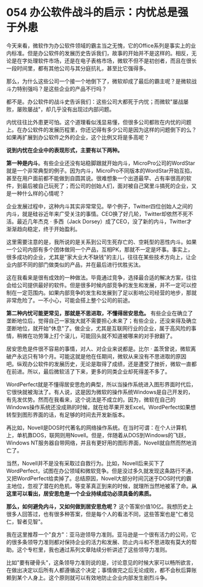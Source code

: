 # 054 办公软件战斗的启示：内忧总是强于外患

今天来看，微软作为办公软件领域的霸主当之无愧，它的Office系列是事实上的业内标准。但是办公软件的发展历史告诉我们，故事的开始并不是这样的。相反，无论是在字处理软件市场，还是在电子表格市场，微软不但不是初创者，而且在很长一段时间里，都有其他公司与其分庭抗礼，甚至比它强得多。

那么，为什么这些公司一个接一个地倒下了，微软却成了最后的霸主呢？是微软战斗力特别强吗？是这些企业的产品不行吗？

都不是。办公软件的战斗史告诉我们：这些公司大都死于内忧；而微软"屡战屡败，屡败屡战"，却几乎没有出现过内部问题。

内忧往往比外患更可怕。这个道理看似浅显易懂，但很多公司都败在内忧的问题上。在办公软件的发展历程里，你还记得有多少公司是因为这样的问题倒下的么？如果再扩展到办公软件之外的企业，这个比例又将是多高呢？

**说到内忧在企业中的表现形式，主要有以下两种。**

**第一种是内斗**。有些企业还没有站稳脚跟就开始内斗，MicroPro公司的WordStar就是一个非常典型的例子。因为内斗，MicroPro不同版本的WordStar开始互掐，甚至在用户面前都不能做到自圆其说。很难想象一个出道最早、占有率很高的软件，到最后被自己玩死了；而公司的创始人们，面对被自己窝里斗搞死的企业，又是一种什么样的心情呢？

企业发展过程中，这种内斗其实非常常见。举个例子，Twitter四位创始人之间的内斗，就是硅谷近年来广受关注的事情。CEO换了好几轮，Twitter却依然不死不活。最近几年杰克
· 多西（Jack
Dorsey）成了CEO，没了新的内斗，Twitter才渐渐趋向稳定，终于开始盈利。

这里需要注意的是，我所说的是关系到公司生死存亡的、空耗型的恶性内斗。如果一个公司内部有多个团体做同一个产品，互相PK，那就不一定是坏事。事实上，很多成功的企业，尤其是"家大业大不缺钱"的主儿，往往在某些技术方向上，让企业内部不同的部门做类似的产品，并在最后进行优胜劣汰。

这在我看来是很有成效的一种做法。毕竟通过竞争，选择最合适的解决方案，往往会给公司提供最好的软件。但是很多时候内部竞争的发生和发展，并不一定可以控制在一定范围内。如果内部竞争的发生和发展到了足以影响公司经营的地步，那就非常危险了。一不小心，可能会搭上整个公司的前途。

**第二种内忧可能更常见，那就是不思进取，不懂得居安思危。**
有些企业在确立了垄断地位后，觉得自己一家独大就不需要担心未来了；有些企业，还没来得及确立垄断地位，就开始"休息"了。做企业，尤其是互联网行业的企业，属于高风险的事情，稍微在功劳簿上打个滚儿，可能回头就不知道被哪来的对手掀翻了。

居安思危是件很不容易的事情，对人、对企业来说都是。比尔 ·
盖茨曾说，微软离破产永远只有18个月。可能这就是他在任期间，微软从来没有不思进取的原因吧。纵观办公软件的发展历史，无论是取得了成绩，还是遭受了挫折，微软一直都在前进。所以，最后微软活了下来，更多的同类企业却死得差不多了。

WordPerfect就是不懂得居安思危的典型，所以当操作系统进入图形界面时代后，它很快就被淘汰了。有人说，这是因为微软的操作系统Windows是自己开发的，有先发优势。然而在我看来，这个说法是不成立的。因为，微软在自己的Windows操作系统还没成熟的时候，就在给苹果开发Excel。WordPerfect如果想转型到图形界面的话，有足够的时间去开发新版本。

再比如，Novell是DOS时代著名的网络操作系统。在当时可谓：在个人计算机上，单机靠DOS，联网则用Novell。但是，伴随着从DOS到Windows的飞跃，Windows
NT服务器自带网络，并且有更好用的图形界面，Novell就自然而然地消亡了。

当然，Novell并不是没有采取过自救行为。比如，Novell后来买下了WordPerfect，试图在办公领域和微软竞争。但是没过多久就发现这条路行不通，又把WordPerfect给卖掉了。总结原因，Novell大部分时间沉迷于DOS时代的霸主地位，忽视了潜在的危机，等变革真正到来的时候，就理所当然地被革了命。**从这里可以看出，居安思危是一个企业持续成功必须具备的素质。**

**那么，如何避免内斗，又如何做到居安思危呢？**
这个答案价值10亿。我想历史上很多人回答过，也有很多种答案，但是每个人的看法不同，这些答案也是"仁者见仁，智者见智"。

我在这里推荐一个"良方"：亚马逊领导力准则。亚马逊是一个很有活力的公司，它的很多条领导力准则都对保持企业的活力和发展、防止内斗和不思进取有莫大的帮助。这个专栏里，我也通过系列文章陆续分析讲述了这些领导力准则。

比如"要有硬骨头"，这条领导力准则说的是，讨论意见的时候大家可以畅所欲言，在做出决定以后所有人都遵循这个决定；事情做完之后无论成败，都不会秋后算账赖到某个人身上。这个原则就可以有效地防止企业内部发生剧烈斗争。
